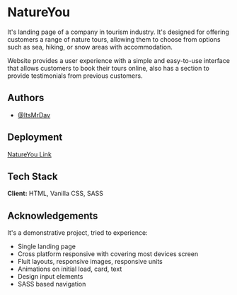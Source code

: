 
# NatureYou

It's landing page of a company in tourism industry. It's designed for offering customers a range of nature tours, allowing them to choose from options such as sea, hiking, or snow areas with accommodation.

Website provides a user experience with a simple and easy-to-use interface that allows customers to book their tours online, also has a section to provide testimonials from previous customers.
## Authors

- [@ItsMrDav](https://www.github.com/ItsMrDav)


## Deployment


[NatureYou Link](https://natureyou.netlify.app/)
## Tech Stack

**Client:** HTML, Vanilla CSS, SASS




## Acknowledgements

 It's a demonstrative project, tried to experience:

 - Single landing page
 - Cross platform responsive with covering most devices screen
 - Fluit layouts, responsive images, responsive units
 - Animations on initial load, card, text
 - Design input elements
 - SASS based navigation 
